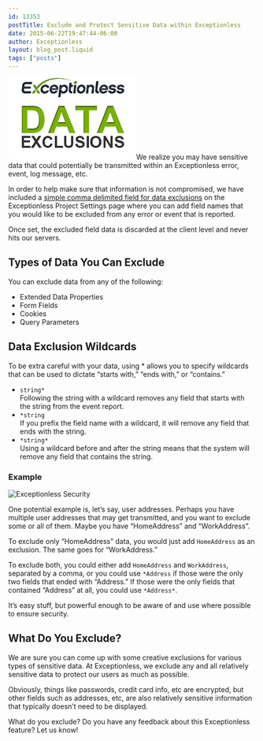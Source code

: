 ```yaml
---
id: 13353
postTitle: Exclude and Protect Sensitive Data within Exceptionless
date: 2015-06-22T19:47:44-06:00
author: Exceptionless
layout: blog_post.liquid
tags: ["posts"]
---
```

<img loading="lazy" class="alignright wp-image-13354 size-full" src="/assets/data-exclusions.png" alt="Exceptionless Data Exclusions for Security" width="260" height="167" data-id="13354" />We realize you may have sensitive data that could potentially be transmitted within an Exceptionless error, event, log message, etc.

In order to help make sure that information is not compromised, we have included a [simple comma delimited field for data exclusions](http://docs.exceptionless.com/contents/security/) on the Exceptionless Project Settings page where you can add field names that you would like to be excluded from any error or event that is reported.

Once set, the excluded field data is discarded at the client level and never hits our servers.<!--more-->

## Types of Data You Can Exclude

You can exclude data from any of the following:

  * Extended Data Properties
  * Form Fields
  * Cookies
  * Query Parameters

## Data Exclusion Wildcards

To be extra careful with your data, using * allows you to specify wildcards that can be used to dictate “starts with,” “ends with,” or “contains.”

  * `string*`  
    Following the string with a wildcard removes any field that starts with the string from the event report.
  * `*string`  
    If you prefix the field name with a wildcard, it will remove any field that ends with the string.
  * `*string*`  
    Using a wildcard before and after the string means that the system will remove any field that contains the string.

### Example

<img loading="lazy" class="aligncenter wp-image-13355 size-full" src="/_site/assets/data-exclusion-examples.png" alt="Exceptionless Security" width="520" height="44" data-id="13355" srcset="https://exceptionless.com/assets/data-exclusion-examples.png 520w, https://exceptionless.com/assets/data-exclusion-examples-300x25.png 300w" sizes="(max-width: 520px) 100vw, 520px" /> 

One potential example is, let’s say, user addresses. Perhaps you have multiple user addresses that may get transmitted, and you want to exclude some or all of them. Maybe you have &#8220;HomeAddress&#8221; and &#8220;WorkAddress&#8221;.

To exclude only &#8220;HomeAddress&#8221; data, you would just add `HomeAddress` as an exclusion. The same goes for &#8220;WorkAddress.&#8221;

To exclude both, you could either add `HomeAddress` and `WorkAddress`, separated by a comma, or you could use `*Address` if those were the only two fields that ended with “Address.” If those were the only fields that contained “Address” at all, you could use `*Address*`.

It&#8217;s easy stuff, but powerful enough to be aware of and use where possible to ensure security.

## What Do You Exclude?

We are sure you can come up with some creative exclusions for various types of sensitive data. At Exceptionless, we exclude any and all relatively sensitive data to protect our users as much as possible.

Obviously, things like passwords, credit card info, etc are encrypted, but other fields such as addresses, etc, are also relatively sensitive information that typically doesn’t need to be displayed.

What do you exclude? Do you have any feedback about this Exceptionless feature? Let us know!
